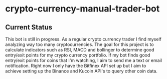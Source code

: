 # crypto-currency-manual-trader-bot
## Current Status
This bot is still in progress. As a regular crypto currency trader I find myself analyzing way too many cryptocurrencies. The goal for this project is to calculate indicators such as RSI, MACD and bollinger to determine good entry/exit points for my crypto currency portfolio. If my bot finds good entry/exit points for coins that I'm watching, I aim to send me a text or email notification. Right now I only have the Bitfinex API set up but I aim to achieve setting up the Binance and Kucoin API's to query other coin data.
